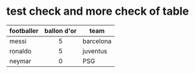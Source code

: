 # test check and more check of table

footballer | ballon d'or | team
----------|:---:|--------
messi | 5 | barcelona
ronaldo | 5 | juventus
neymar| 0 | PSG
